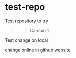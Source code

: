 test-repo
=========

Test repository to try

>> Cambio 1

Test change on local

change online in github website
